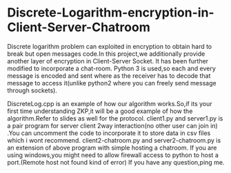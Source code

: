 # Discrete-Logarithm-encryption-in-Client-Server-Chatroom

Discrete logarithm problem can exploited in encryption to obtain hard to break but open messages code.In this project,we additionally provide another layer of encryption in Client-Server Socket. It has been further modified to incorporate a chat-room. Python 3 is used,so each and every message is encoded and sent where as the receiver has to decode that message to access it(unlike python2 where you can freely send message through sockets).  

DiscreteLog.cpp is an example of how our algorithm works.So,if its your first time understanding ZKP,it will be a good example of how the algorithm.Refer to slides as well for the protocol.
client1.py and server1.py is a pair program for server client 2way interaction(no other user can join in) .You can uncomment the code to incorporate it to store data in csv files which i wont recommend.
client2-chatroom.py and server2-chatroom.py is an extension of above program with simple hosting a chatroom.
If you are using windows,you might need to allow firewall access to python to host a port.(Remote host not found kind of error)
If you have any question,ping me.

